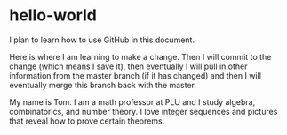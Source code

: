 # hello-world

I plan to learn how to use GitHub in this document. 

Here is where I am learning to make a change. Then I will commit to the change (which means I save it), then eventually I will pull in other information from the master branch (if it has changed) and then I will eventually merge this branch back with the master.

My name is Tom. I am a math professor at PLU and I study algebra, combinatorics, and number theory. I love integer sequences and pictures that reveal how to prove certain theorems. 
